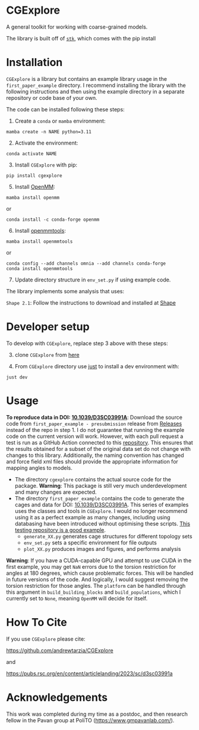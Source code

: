 # CGExplore
A general toolkit for working with coarse-grained models.

The library is built off of [`stk`](https://stk.readthedocs.io/en/stable/), which comes with the pip install

# Installation

`CGExplore` is a library but contains an example library usage in the `first_paper_example` directory. I recommend installing the library with the following instructions and then using the example directory in a separate repository or code base of your own.

The code can be installed following these steps:


1. Create a `conda` or `mamba` environment:
 ```
 mamba create -n NAME python=3.11
 ```

2. Activate the environment:
 ```
 conda activate NAME
 ```

3. Install `CGExplore` with pip:
```
pip install cgexplore
```

5. Install [OpenMM](https://openmm.org/):
 ```
mamba install openmm
```
or
```
conda install -c conda-forge openmm
```

6. Install [openmmtools](https://openmmtools.readthedocs.io/en/stable/gettingstarted.html):
```
mamba install openmmtools
```
or
```
conda config --add channels omnia --add channels conda-forge
conda install openmmtools
```

7. Update directory structure in `env_set.py` if using example code.


The library implements some analysis that uses:

`Shape 2.1`: Follow the instructions to download and installed at [Shape](https://www.iqtc.ub.edu/uncategorised/program-for-the-stereochemical-analysis-of-molecular-fragments-by-means-of-continous-shape-measures-and-associated-tools/)

# Developer setup

To develop with `CGExplore`, replace step 3 above with these steps:

3. clone `CGExplore` from [here](https://github.com/andrewtarzia/CGExplore)


4. From `CGExplore` directory use [just](https://github.com/casey/just) to install a dev environment with:
```
just dev
```

# Usage

**To reproduce data in DOI: [10.1039/D3SC03991A](https://doi.org/10.1039/D3SC03991A)**: Download the source code from `first_paper_example - presubmission` release from [Releases](https://github.com/andrewtarzia/CGExplore/releases) instead of the repo in step 1. I do not guarantee that running the example code on the current version will work. However, with each pull request a test is run as a GitHub Action connected to this [repository](https://github.com/andrewtarzia/cg_model_test). This ensures that the results obtained for a subset of the original data set do not change with changes to this library. Additionally, the naming convention has changed and force field xml files should provide the appropriate information for mapping angles to models.



* The directory `cgexplore` contains the actual source code for the package. **Warning**: This package is still very much underdevelopment and many changes are expected.
* The directory `first_paper_example` contains the code to generate the cages and data for DOI: [10.1039/D3SC03991A](https://doi.org/10.1039/D3SC03991A). This series of examples uses the classes and tools in `CGExplore`. I would no longer recommend using it as a perfect example as many changes, including using databasing have been introduced without optimising these scripts. [This testing repository is a good example](https://github.com/andrewtarzia/cg_model_test/blob/main/cg_model_test.py).
  * `generate_XX.py` generates cage structures for different topology sets
  * `env_set.py` sets a specific environment for file outputs
  * `plot_XX.py` produces images and figures, and performs analysis

**Warning**: If you have a CUDA-capable GPU and attempt to use CUDA in the first example, you may get `NaN` errors due to the torsion restriction for angles at 180 degrees, which cause problematic forces. This will be handled in future versions of the code. And logically, I would suggest removing the torsion restriction for those angles. The `platform` can be handled through this argument in `build_building_blocks` and `build_populations`, which I currently set to `None`, meaning `OpenMM` will decide for itself.

# How To Cite

If you use ``CGExplore`` please cite:

  https://github.com/andrewtarzia/CGExplore

and

  https://pubs.rsc.org/en/content/articlelanding/2023/sc/d3sc03991a


# Acknowledgements

This work was completed during my time as a postdoc, and then research fellow in the Pavan group at PoliTO (https://www.gmpavanlab.com/).

